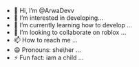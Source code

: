 - 👋 Hi, I’m @ArwaDevv
- 👀 I’m interested in developing...
- 🌱 I’m currently learning how to develop ...
- 💞️ I’m looking to collaborate on roblox ...
- 📫 How to reach me ...
- 😄 Pronouns: she\her ...
- ⚡ Fun fact: iam a child ...

<!---
ArwaDevv/ArwaDevv is a ✨ special ✨ repository because its `README.md` (this file) appears on your GitHub profile.
You can click the Preview link to take a look at your changes.
--->
